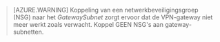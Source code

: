  >[AZURE.WARNING] Koppeling van een netwerkbeveiligingsgroep (NSG) naar het *GatewaySubnet* zorgt ervoor dat de VPN-gateway niet meer werkt zoals verwacht. Koppel GEEN NSG's aan gateway-subnetten.





<!--HONumber=Jun16_HO2-->


